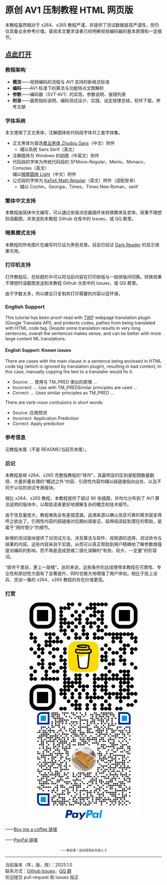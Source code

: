 # 原创 AV1 压制教程 HTML 网页版

本教程虽然相对于 x264、x265 教程严谨，并提供了测试数据提高严谨性，但仍仅具备业余参考价值。查阅本文要求读者已经明晰视频编码器的基本原理和一定细节。

## [点此打开](https://iavoe.github.io/av1-web-tutorial/HTML/index.html)

### 教程架构

- **概览**——视频编码的流程与 AV1 支持的新格式标准
- **编码**——AV1 标准下的算法与功能特点文图解析
- **参数**——编码器（SVT-AV1）的实现、参数说明、报错列表
- **附录**——画质指标说明，编码测试设计、实践、设定规律总结，软件下载，参考文献

### 字体系统

本文使用了正文黑体，注解圆体和代码段字体共三套字体集。

- 正文黑体为首选[煮豆黑体 Zhudou Sans](https://github.com/Buernia/Zhudou-Sans)（中文）附件  
  - 辅以系统 Sans Serif（英文）
- 注解圆体为 Windows 的幼圆（中英文）附件
- 代码段的字体为传统代码段的 SFMono-Regular，Menlo，Monaco，Consolas（英文）  
辅以[狮尾圆体 Light](https://github.com/max32002/swei-gothic/blob/master)（中文）附件
- 公式段的字体为 [KaTeX Math Regular](https://github.com/KaTeX/katex-fonts/blob/master)（英文）附件（适配安卓）  
  - 辅以 Cochin，Georgia，Times，Times New Roman，serif

### 繁体中文支持

本教程由简体中文编写，可以通过安装浏览器插件来转换繁体及变体。效果不理想则请截图，并发送到本教程 Github 仓库中的 Issues，或 QQ 群里。

### 暗黑模式支持

本教程的所有图片在编写时已设为黑色背景。目前已验证 [Dark Reader](https://darkreader.org) 的显示效果可用。

### 打印机支持

打开教程后，在标题栏中可以将当前内容在打印排版与一般排版间切换。转换效果不理想时请截图发送到本教程 Github 仓库中的 Issues，或 QQ 群里。

由于字数太多，所以建议只复制并打印需要的内容以促环保。

### English Support

This tutorial has been proof-read with [TWP](https://addons.mozilla.org/en-US/firefox/addon/traduzir-paginas-web) webpage translation plugin (Google Translate API), and protects codes, pathes from being translated with HTML code tag. Despite some translation results in very long sentences, overall the sentences makes sense, and can be better with more large context ML translations.

#### English Support: Known issues

There are cases with the main clause in a sentence being enclosed in HTML code tag (which is ignored by translation plugin), resulting in bad context; In this case, manually copying the text to a translater would fix it:
- Source: ... 使用与 TM_PRED 类似的原理 ...
- Incorrect: ... Use with TM_PREDSimilar principles are used ...
- Correct: ... Uses similar principles as TM_PRED ...

There are verb-noun confusions in short words:
- Source: 应用预测
- Incorrect: Application Prediction
- Correct: Apply prediction

### 参考信息

见教程末尾（不是 README/当前页末尾）。

### 后记

本教程是继 x264、x265 完整版教程的“续作”，其最明显的区别是配图数量翻倍、大量折叠处理的“概述之外”内容、引用性内容均辅以超链接指向出处、以及不同于以往的测试专用版块。

相比 x264、x265 教程，本教程提供了超过 90 张插图，并均匀分布到了 AV1 算法说明的版块中，以帮助读者更好地理解复杂的概念和技术细节。

由于信息量庞大，教程难免会有差错遗漏，追溯来源以确认信息可靠的需求就变得呼之欲出了。引用性内容的超链接对后期纠错查证，延伸阅读起到潜在的帮助，是属于“用时恨少”的细节。

新增的测试版块提供了对测试方法、涉及算法与软件、视频源的选择、测试命令与结果的内容。这些内容来自于实践，从而可以真正帮助到用户精确地了解参数值强度对编码的影响，而不再是造成思维二值化误解的“有些、较大、一定量”的形容词。

“欲穷千里目，更上一层楼”。总的来说，这些条件的达成使得本教程在可靠性、专业性和原创性方面有了显著提升，同时也极大地增强了用户体验。相比于纸上谈兵、空谈一番的 x264、x265 教程的存在价值更高。

### 打赏

<p align="center"><img src="bmc_qr.png"><br><img src="pp_tip_qr.png"></p>

——[Buy me a coffee 链接](https://buymeacoffee.com/iavoe)

——[PayPal 链接](https://www.paypal.com/qrcodes/managed/3e3e8b7f-27ed-4edc-a0fa-1b469e854a3c?utm_source=consapp)

<p align="center"><font size=1>——新纪录！这玩意现在年收入 0</font></p>

-----

当前版本（年，版，改）：2025.1.0<br>
联系方式：[Github Issues](https://github.com/iAvoe/av1-web-tutorial/issues)，[QQ 群](https://jq.qq.com/?_wv=1027&k=5YJFXyf)  
欢迎提交 pull-request 和 issues 指正